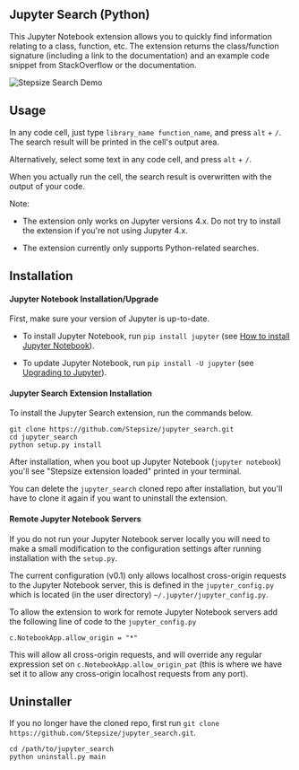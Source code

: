 Jupyter Search (Python)
-------------------------------

This Jupyter Notebook extension allows you to quickly find information relating to a class, function, etc. The extension returns the class/function signature (including a link to the documentation) and an example code snippet from StackOverflow or the documentation.

![Stepsize Search Demo](http://imgur.com/UgS7rr0.gif)

Usage
-----

In any code cell, just type `library_name function_name`, and press `alt` + `/`. The search result will be printed in the cell's output area.

Alternatively, select some text in any code cell, and press `alt` + `/`.

When you actually run the cell, the search result is overwritten with the output of your code.

Note:

 - The extension only works on Jupyter versions 4.x. Do not try to install the extension if you're not using Jupyter 4.x.

 - The extension currently only supports Python-related searches.

Installation
------------

#### Jupyter Notebook Installation/Upgrade

First, make sure your version of Jupyter is up-to-date.

 - To install Jupyter Notebook, run `pip install jupyter` (see [How to install Jupyter Notebook](http://jupyter.readthedocs.org/en/latest/install.html#how-to-install-jupyter-notebook)).

 - To update Jupyter Notebook, run `pip install -U jupyter` (see [Upgrading to Jupyter](http://jupyter.readthedocs.org/en/latest/install.html#upgrading-to-jupyter-experienced-users)).

#### Jupyter Search Extension Installation

To install the Jupyter Search extension, run the commands below.

```
git clone https://github.com/Stepsize/jupyter_search.git
cd jupyter_search
python setup.py install
```

After installation, when you boot up Jupyter Notebook (`jupyter notebook`) you'll see "Stepsize extension loaded" printed in your terminal.

You can delete the `jupyter_search` cloned repo after installation, but you'll have to clone it again if you want to uninstall the extension.


#### Remote Jupyter Notebook Servers

If you do not run your Jupyter Notebook server locally you will need to make a small modification to the configuration settings after running installation with the `setup.py`.

The current configuration (v0.1) only allows localhost cross-origin requests to the Jupyter Notebook server, this is defined in the `jupyter_config.py` which is located (in the user directory) `~/.jupyter/jupyter_config.py`.

To allow the extension to work for remote Jupyter Notebook servers add the following line of code to the `jupyter_config.py`

```
c.NotebookApp.allow_origin = "*"
```
This will allow all cross-origin requests, and will override any regular expression set on `c.NotebookApp.allow_origin_pat` (this is where we have set it to allow any cross-origin localhost requests from any port).

Uninstaller
-----------

If you no longer have the cloned repo, first run `git clone https://github.com/Stepsize/jupyter_search.git`.

```
cd /path/to/jupyter_search
python uninstall.py main
```
